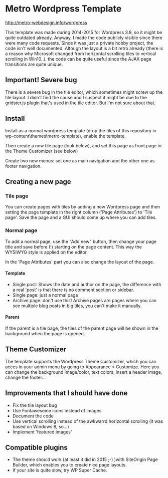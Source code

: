 # Metro Wordpress Template
http://metro-webdesign.info/wordpress

This template was made during 2014-2015 for Wordpress 3.8, so it might be quite outdated already. Anyway, I made the code publicly visible since there were many code requests. Since it was just a private hobby project, the code isn't well documented. Altough the layout is a bit retro already (there is a reason why Microsoft changed from horizontal scrolling tiles to vertical scrolling in Win10..), the code can be quite useful since the AJAX page transitions are quite unique. 

## Important! Severe bug
There is a severe bug in the tile editor, which sometimes might screw up the tile layout. I didn't find the cause and I suspect it might be due to the gridster.js plugin that's used in the tile editor. But I'm not sure about that. 


## Install
Install as a normal wordpress template (drop the files of this repository in wp-content\themes\metro-template), enable the template. 

Then create a new tile page (look below), and set this page as front page in the Theme Customizer (see below)

Create two new menus: set one as main navigation and the other one as footer navigation. 
## Creating a new page

### Tile page
You can create pages with tiles by adding a new Wordpress page and then setting the page template in the right column ('Page Attributes') to 'Tile page'. Save the page and a GUI should come up where you can add tiles.

### Normal page
To add a normal page, use the "Add new" button, then change your page title and save before (!) starting on the page content. This way the WYSIWYG style is applied on the editor.

In the 'Page Attributes' part you can also change the layout of the page. 

#### Template
- Single post: Shows the date and author on the page, the difference with a real 'post' is that there is no comment section or sidebar.
- Single page: just a normal page
- Archive page: don't use this! Archive pages are pages where you can see multiple blog posts in big tiles, you can't make it manually. 

#### Parent
If the parent is a tile page, the tiles of the parent page will be shown in the background when the page is opened.

## Theme Customizer
The template supports the Wordpress Theme Customizer, which you can acces in your admin menu by going to Appearance > Customize. Here you can change the background image/color, text colors, insert a header image, change the footer...


## Improvements that I should have done
- Fix the tile layout bug
- Use Fontawesome icons instead of images
- Document the code
- Use vertical scrolling instead of the awkwarrd horizontal scrolling (it was based on Windows 8, so...)
- Implement 'featured images'

## Compatible plugins

- The theme should work (at least it did in 2015 ;-) )with SiteOrigin Page Builder, which enables you to create nice page layouts. 
- If your site is quite slow, try WP Super Cache.
